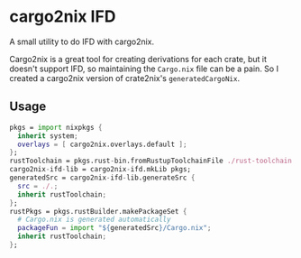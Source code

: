 # cargo2nix IFD
A small utility to do IFD with cargo2nix.

Cargo2nix is ​​a great tool for creating derivations for each crate, but it doesn't support IFD, so maintaining the `Cargo.nix` file can be a pain. So I created a cargo2nix version of crate2nix's `generatedCargoNix`.

## Usage
```nix
pkgs = import nixpkgs {
  inherit system;
  overlays = [ cargo2nix.overlays.default ];
};
rustToolchain = pkgs.rust-bin.fromRustupToolchainFile ./rust-toolchain.toml;
cargo2nix-ifd-lib = cargo2nix-ifd.mkLib pkgs;
generatedSrc = cargo2nix-ifd-lib.generateSrc {
  src = ./.;
  inherit rustToolchain;
};
rustPkgs = pkgs.rustBuilder.makePackageSet {
  # Cargo.nix is ​​generated automatically
  packageFun = import "${generatedSrc}/Cargo.nix";
  inherit rustToolchain;
};
```
